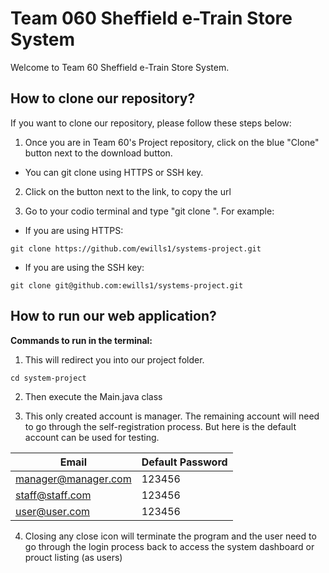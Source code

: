 # Team 060 Sheffield e-Train Store System
Welcome to Team 60 Sheffield e-Train Store System.

## How to clone our repository?
If you want to clone our repository, please follow these steps below:
1. Once you are in Team 60's Project repository, click on the blue "Clone" button next to the download button.
  - You can git clone using HTTPS or SSH key.
2. Click on the button next to the link, to copy the url

3. Go to your codio terminal and type "git clone <LINK>". For example:
  - If you are using HTTPS:
```console
git clone https://github.com/ewills1/systems-project.git
```
  - If you are using the SSH key:
```console
git clone git@github.com:ewills1/systems-project.git
```

## How to run our web application?
**Commands to run in the terminal:**
1. This will redirect you into our project folder.
```console
cd system-project
```

2. Then execute the Main.java class

3. This only created account is manager. The remaining account will need to go through the self-registration process. But here is the default account can be used for testing.

| Email                    | Default Password         |
| -------------------------| -------------------------|
| manager@manager.com      | 123456                   |
| staff@staff.com          | 123456                   |
| user@user.com            | 123456                   |


4. Closing any close icon will terminate the program and the user need to go through the login process back to access the system dashboard or prouct listing (as users)
